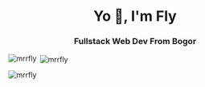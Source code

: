 <h1 align="center">Yo 👋, I'm Fly</h1>
<h3 align="center">Fullstack Web Dev From Bogor</h3>

<p><img align="left" src="https://github-readme-stats.vercel.app/api/top-langs?username=mrrfly&show_icons=true&locale=en&layout=compact" alt="mrrfly" /></p>

<p>&nbsp;<img align="center" src="https://github-readme-stats.vercel.app/api?username=mrrfly&show_icons=true&theme=highcontrast&locale=en" alt="mrrfly" /></p>

<p><img align="center" src="https://github-readme-streak-stats.herokuapp.com/?user=mrrfly&theme=default" alt="mrrfly" /></p>
